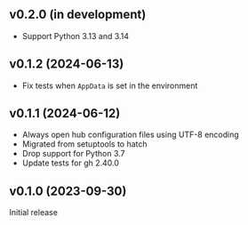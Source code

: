 v0.2.0 (in development)
-----------------------
- Support Python 3.13 and 3.14

v0.1.2 (2024-06-13)
-------------------
- Fix tests when `AppData` is set in the environment

v0.1.1 (2024-06-12)
-------------------
- Always open hub configuration files using UTF-8 encoding
- Migrated from setuptools to hatch
- Drop support for Python 3.7
- Update tests for gh 2.40.0

v0.1.0 (2023-09-30)
-------------------
Initial release
